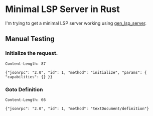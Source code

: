 # Minimal LSP Server in Rust

I'm trying to get a minimal LSP server working using [gen_lsp_server](https://crates.io/crates/gen_lsp_server).

## Manual Testing



### Initialize the request.

```
Content-Length: 87

{"jsonrpc": "2.0", "id": 1, "method": "initialize", "params": { "capabilities": {} }}
```

### Goto Definition

```
Content-Length: 66

{"jsonrpc": "2.0", "id": 1, "method": "textDocument/definition"}
```
